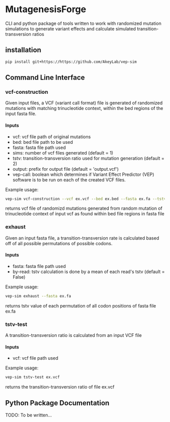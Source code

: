 # MutagenesisForge
CLI and python package of tools written to work with randomized mutation simulations to generate variant effects and calculate simulated transition-transversion ratios

## installation
```bash
pip install git+https://https://github.com/AkeyLab/vep-sim
```

## Command Line Interface

### vcf-construction
Given input files, a VCF (variant call format) file is generated of randomized mutations with matching trinucleotide context, within the bed regions of the input fasta file.

#### Inputs
- vcf:
vcf file path of original mutations
- bed:
bed file path to be used 
- fasta:
fasta file path used 
- sims:
number of vcf files generated (default = 1)
- tstv:
transition-transversion ratio used for mutation generation (default = 2)
- output:
prefix for output file (default = 'output.vcf')
- vep-call:
boolean which determines if Variant Effect Predictor (VEP) software is to be run on each of the created VCF files.

Example usage:
```bash
vep-sim vcf-construction --vcf ex.vcf --bed ex.bed --fasta ex.fa --tstv 2.5 sims 40
```
returns vcf file of randomizd mutations generated from random mutation of trinucleotide context of input vcf as found within bed file regions in fasta file

### exhaust
Given an input fasta file, a transition-transversion rate is calculated based off of all possible permutations of possible codons.

#### Inputs
- fasta:
fasta file path used
- by-read:
tstv calculation is done by a mean of each read's tstv (default = False)

Example usage:
```bash
vep-sim exhaust --fasta ex.fa
```
returns tstv value of each permutation of all codon positions of fasta file ex.fa

### tstv-test
A transition-transversion ratio is calculated from an input VCF file

#### Inputs
- vcf:
vcf file path used

Example usage:
```bash
vep-sim tstv-test ex.vcf
```
returns the transition-transversion ratio of file ex.vcf

## Python Package Documentation
TODO: To be written...
